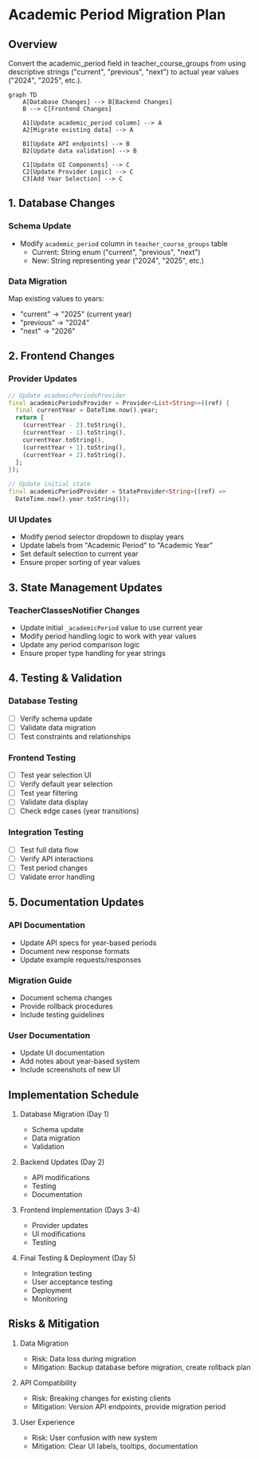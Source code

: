 # Academic Period Migration Plan

## Overview
Convert the academic_period field in teacher_course_groups from using descriptive strings ("current", "previous", "next") to actual year values ("2024", "2025", etc.).

```mermaid
graph TD
    A[Database Changes] --> B[Backend Changes]
    B --> C[Frontend Changes]
    
    A1[Update academic_period column] --> A
    A2[Migrate existing data] --> A
    
    B1[Update API endpoints] --> B
    B2[Update data validation] --> B
    
    C1[Update UI Components] --> C
    C2[Update Provider Logic] --> C
    C3[Add Year Selection] --> C
```

## 1. Database Changes

### Schema Update
- Modify `academic_period` column in `teacher_course_groups` table
  - Current: String enum ("current", "previous", "next")
  - New: String representing year ("2024", "2025", etc.)

### Data Migration
Map existing values to years:
- "current" → "2025" (current year)
- "previous" → "2024"
- "next" → "2026"

## 2. Frontend Changes

### Provider Updates
```dart
// Update academicPeriodsProvider
final academicPeriodsProvider = Provider<List<String>>((ref) {
  final currentYear = DateTime.now().year;
  return [
    (currentYear - 2).toString(),
    (currentYear - 1).toString(),
    currentYear.toString(),
    (currentYear + 1).toString(),
    (currentYear + 2).toString(),
  ];
});

// Update initial state
final academicPeriodProvider = StateProvider<String>((ref) => 
  DateTime.now().year.toString());
```

### UI Updates
- Modify period selector dropdown to display years
- Update labels from "Academic Period" to "Academic Year"
- Set default selection to current year
- Ensure proper sorting of year values

## 3. State Management Updates

### TeacherClassesNotifier Changes
- Update initial `_academicPeriod` value to use current year
- Modify period handling logic to work with year values
- Update any period comparison logic
- Ensure proper type handling for year strings

## 4. Testing & Validation

### Database Testing
- [ ] Verify schema update
- [ ] Validate data migration
- [ ] Test constraints and relationships

### Frontend Testing
- [ ] Test year selection UI
- [ ] Verify default year selection
- [ ] Test year filtering
- [ ] Validate data display
- [ ] Check edge cases (year transitions)

### Integration Testing
- [ ] Test full data flow
- [ ] Verify API interactions
- [ ] Test period changes
- [ ] Validate error handling

## 5. Documentation Updates

### API Documentation
- Update API specs for year-based periods
- Document new response formats
- Update example requests/responses

### Migration Guide
- Document schema changes
- Provide rollback procedures
- Include testing guidelines

### User Documentation
- Update UI documentation
- Add notes about year-based system
- Include screenshots of new UI

## Implementation Schedule

1. Database Migration (Day 1)
   - Schema update
   - Data migration
   - Validation

2. Backend Updates (Day 2)
   - API modifications
   - Testing
   - Documentation

3. Frontend Implementation (Days 3-4)
   - Provider updates
   - UI modifications
   - Testing

4. Final Testing & Deployment (Day 5)
   - Integration testing
   - User acceptance testing
   - Deployment
   - Monitoring

## Risks & Mitigation

1. Data Migration
   - Risk: Data loss during migration
   - Mitigation: Backup database before migration, create rollback plan

2. API Compatibility
   - Risk: Breaking changes for existing clients
   - Mitigation: Version API endpoints, provide migration period

3. User Experience
   - Risk: User confusion with new system
   - Mitigation: Clear UI labels, tooltips, documentation